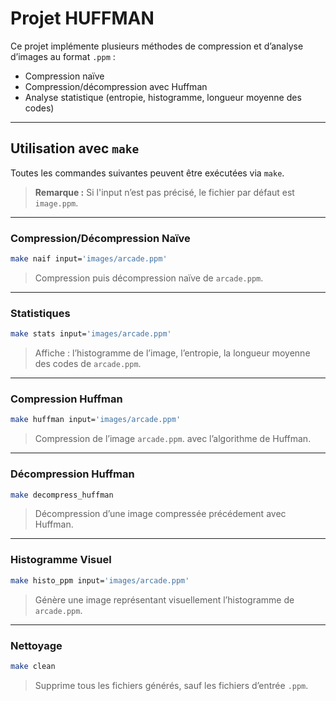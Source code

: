 # Projet HUFFMAN

Ce projet implémente plusieurs méthodes de compression et d’analyse d’images au format `.ppm` :

- Compression naïve
- Compression/décompression avec Huffman
- Analyse statistique (entropie, histogramme, longueur moyenne des codes)

---

## Utilisation avec `make`

Toutes les commandes suivantes peuvent être exécutées via `make`.

> **Remarque :** Si l'input n’est pas précisé, le fichier par défaut est `image.ppm`.

---

### Compression/Décompression Naïve

```bash
make naif input='images/arcade.ppm'
```
> Compression puis décompression naïve de `arcade.ppm`.

---

### Statistiques

```bash
make stats input='images/arcade.ppm'
```
> Affiche : l’histogramme de l’image, l’entropie, la longueur moyenne des codes de `arcade.ppm`.

---

### Compression Huffman

```bash
make huffman input='images/arcade.ppm'
```
> Compression de l’image `arcade.ppm`. avec l’algorithme de Huffman.

---

### Décompression Huffman

```bash
make decompress_huffman
```
> Décompression d’une image compressée précédement avec Huffman.

---

### Histogramme Visuel

```bash
make histo_ppm input='images/arcade.ppm'
```
> Génère une image représentant visuellement l’histogramme de `arcade.ppm`.

---

### Nettoyage

```bash
make clean
```
> Supprime tous les fichiers générés, sauf les fichiers d’entrée `.ppm`.
